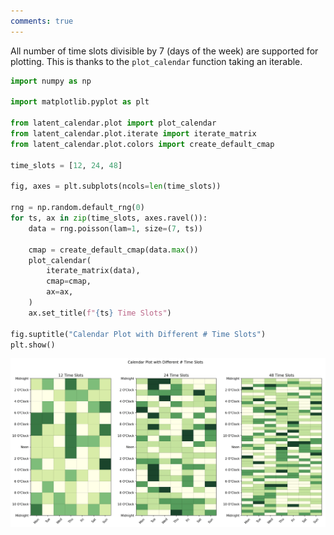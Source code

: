 ```yaml
---
comments: true
---
```

All number of time slots divisible by 7 (days of the week) are supported for plotting. This is thanks to the `plot_calendar` function taking an iterable. 

```python
import numpy as np

import matplotlib.pyplot as plt

from latent_calendar.plot import plot_calendar
from latent_calendar.plot.iterate import iterate_matrix
from latent_calendar.plot.colors import create_default_cmap

time_slots = [12, 24, 48]

fig, axes = plt.subplots(ncols=len(time_slots))

rng = np.random.default_rng(0)
for ts, ax in zip(time_slots, axes.ravel()): 
    data = rng.poisson(lam=1, size=(7, ts))

    cmap = create_default_cmap(data.max())
    plot_calendar(
        iterate_matrix(data),
        cmap=cmap, 
        ax=ax, 
    )
    ax.set_title(f"{ts} Time Slots")

fig.suptitle("Calendar Plot with Different # Time Slots")
plt.show()
```

![Time Slot Frequency](./../../images/time-slot-size.png)